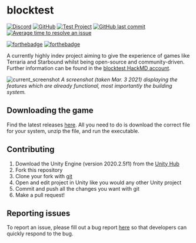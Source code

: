 # blocktest
[![Discord](https://img.shields.io/discord/814354060622168064.svg)](https://discord.gg/skHTWtBvEn)
[![GitHub](https://img.shields.io/github/license/blocktest-game/blocktest)](https://mit-license.org/)
[![Test Project](https://github.com/blocktest-game/blocktest/actions/workflows/test.yml/badge.svg)](https://github.com/blocktest-game/blocktest/actions/workflows/test.yml)
[![GitHub last commit](https://img.shields.io/github/last-commit/blocktest-game/blocktest.svg)](https://github.com/blocktest-game/blocktest/commits/dev)
[![Average time to resolve an issue](http://isitmaintained.com/badge/resolution/blocktest-game/blocktest.svg)](http://isitmaintained.com/project/blocktest-game/blocktest "Average time to resolve an issue")

[![forthebadge](https://forthebadge.com/images/badges/designed-in-ms-paint.svg)](https://forthebadge.com)
[![forthebadge](https://forthebadge.com/images/badges/contains-tasty-spaghetti-code.svg)](https://forthebadge.com)

A currently highly indev project aiming to give the experience of games like Terraria and Starbound whilst being open-source and community-driven. Further information can be found in the [blocktest HackMD account](https://hackmd.io/@blocktest).

![current_screenshot](https://user-images.githubusercontent.com/29362068/111568985-cd467b00-876f-11eb-98a0-811d39f13ea0.png)
*A screenshot (taken Mar. 3 2021) displaying the features which are already functional, most importantly the building system.*

## Downloading the game

Find the latest releases [here](https://github.com/blocktest-game/blocktest/releases). All you need to do is download the correct file for your system, unzip the file, and run the executable.

## Contributing

1. Download the Unity Engine (version 2020.2.5f1) from the [Unity Hub](https://unity3d.com/get-unity/download)
2. Fork this repository
3. Clone your fork with [git](https://git-scm.com)
4. Open and edit project in Unity like you would any other Unity project
5. Commit and push all the changes you want with git
6. Make a pull request!

## Reporting issues

To report an issue, please fill out a bug report [here](https://github.com/blocktest-game/blocktest/issues/new?assignees=&labels=bug&template=bug_report.md&title=%5BBUG%5D) so that developers can quickly respond to the bug.
